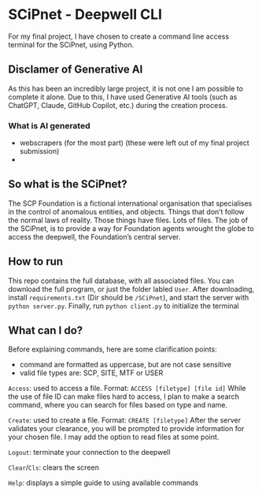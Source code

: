 # SCiPnet - Deepwell CLI
For my final project, I have chosen to create a command line access terminal for the SCiPnet, using Python.

## Disclamer of Generative AI
As this has been an incredibly large project, it is not one I am possible to complete it alone. Due to this, I have used Generative AI tools (such as ChatGPT, Claude, GitHub Copilot, etc.) during the creation process.

### What is AI generated
- webscrapers (for the most part) (these were left out of my final project submission)
- 

## So what is the SCiPnet?
The SCP Foundation is a fictional international organisation that specialises in the control of anomalous entities, and objects. Things that don’t follow the normal laws of reality. Those things have files. Lots of files. The job of the SCiPnet, is to provide a way for Foundation agents wrought the globe to access the deepwell, the Foundation’s central server.

## How to run
This repo contains the full database, with all associated files. You can download the full program, or just the folder labled `User`. After downloading, install `requirements.txt` (Dir should be `/SCiPnet`), and start the server with `python server.py`. Finally, run `python client.py` to initialize the terminal

## What can I do?
Before explaining commands, here are some clarification points:
- command are formatted as uppercase, but are not case sensitive
- valid file types are: SCP, SITE, MTF or USER

`Access`: used to access a file. Format: `ACCESS [filetype] [file id]`
While the use of file ID can make files hard to access, I plan to make a search command, where you can search for files based on type and name.

`Create`: used to create a file. Format: `CREATE [filetype]`
After the server validates your clearance, you will be prompted to provide information for your chosen file. I may add the option to read files at some point.

`Logout`: terminate your connection to the deepwell

`Clear`/`Cls`: clears the screen

`Help`: displays a simple guide to using available commands
